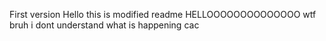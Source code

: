 First version
Hello this is modified readme
HELLOOOOOOOOOOOOOO
wtf
bruh i dont understand what is happening
cac
